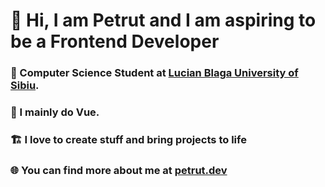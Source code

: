 # 👋 Hi, I am Petrut and I am aspiring to be a Frontend Developer
### 📖 Computer Science Student at [Lucian Blaga University of Sibiu](https://www.ulbsibiu.ro/en/).
### 💚 I mainly do Vue.
### 🏗️ I love to create stuff and bring projects to life
### 🌐 You can find more about me at [petrut.dev](https://petrut.dev)

<!---
IvanoiuPetrut/IvanoiuPetrut is a ✨ special ✨ repository because its `README.md` (this file) appears on your GitHub profile.
You can click the Preview link to take a look at your changes.
--->
